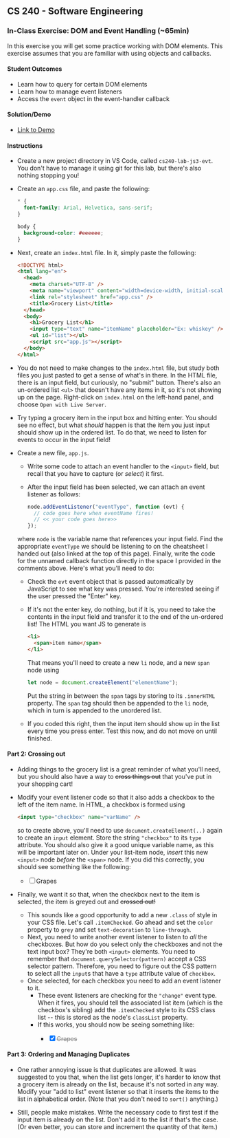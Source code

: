 ## CS 240 - Software Engineering

### In-Class Exercise: DOM and Event Handling (~65min)

In this exercise you will get some practice working with DOM elements. This exercise assumes that you are familiar with using objects and callbacks.

#### Student Outcomes

- Learn how to query for certain DOM elements
- Learn how to manage event listeners
- Access the `event` object in the event-handler callback

#### Solution/Demo

- [Link to Demo](demo/)

#### Instructions

- Create a new project directory in VS Code, called `cs240-lab-js3-evt`. You don't have to manage it using git for this lab, but there's also nothing stopping you!

- Create an `app.css` file, and paste the following:

  ```css
  * {
    font-family: Arial, Helvetica, sans-serif;
  }

  body {
    background-color: #eeeeee;
  }
  ```

- Next, create an `index.html` file. In it, simply paste the following:

  ```html
  <!DOCTYPE html>
  <html lang="en">
    <head>
      <meta charset="UTF-8" />
      <meta name="viewport" content="width=device-width, initial-scale=1.0" />
      <link rel="stylesheet" href="app.css" />
      <title>Grocery List</title>
    </head>
    <body>
      <h1>Grocery List</h1>
      <input type="text" name="itemName" placeholder="Ex: whiskey" />
      <ul id="list"></ul>
      <script src="app.js"></script>
    </body>
  </html>
  ```

- You do not need to make changes to the `index.html` file, but study both files you just pasted to get a sense of what's in there. In the HTML file, there is an input field, but curiously, no "submit" button. There's also an un-ordered list `<ul>` that doesn't have any items in it, so it's not showing up on the page. Right-click on `index.html` on the left-hand panel, and choose `Open with Live Server`.

- Try typing a grocery item in the input box and hitting enter. You should see no effect, but what _should_ happen is that the item you just input should show up in the ordered list. To do that, we need to listen for events to occur in the input field!

- Create a new file, `app.js`.

  - Write some code to attach an event handler to the `<input>` field, but recall that you have to capture (or _select_) it first.

  - After the input field has been selected, we can attach an event listener as follows:

    ```javascript
    node.addEventListener("eventType", function (evt) {
      // code goes here when eventName fires!
      // << your code goes here>>
    });
    ```

  where `node` is the variable name that references your input field. Find the appropriate `eventType` we should be listening to on the cheatsheet I handed out (also linked at the top of this page). Finally, write the code for the unnamed callback function directly in the space I provided in the comments above. Here's what you'll need to do:

  - Check the `evt` event object that is passed automatically by JavaScript to see what key was pressed. You're interested seeing if the user pressed the "Enter" key.

  - If it's not the enter key, do nothing, but if it is, you need to take the contents in the input field and transfer it to the end of the un-ordered list! The HTML you want JS to generate is

    ```html
    <li>
      <span>item name</span>
    </li>
    ```

    That means you'll need to create a new `li` node, and a new `span` node using

    ```js
    let node = document.createElement("elementName");
    ```

    Put the string in between the `span` tags by storing to its `.innerHTML` property. The `span` tag should then be appended to the `li` node, which in turn is appended to the unordered list.

  - If you coded this right, then the input item should show up in the list every time you press enter. Test this now, and do not move on until finished.

#### Part 2: Crossing out

- Adding things to the grocery list is a great reminder of what you'll need, but you should also have a way to <del>cross things out</del> that you've put in your shopping cart!

- Modify your event listener code so that it also adds a checkbox to the left of the item name. In HTML, a checkbox is formed using

  ```html
  <input type="checkbox" name="varName" />
  ```

  so to create above, you'll need to use `document.createElement(..)` again to create an `input` element. Store the string `"checkbox"` to its `type` attribute. You should also give it a good unique variable name, as this will be important later on. Under your list-item node, _insert_ this new `<input>` node _before_ the `<span>` node. If you did this correctly, you should see something like the following:
  <div>
  <ul>
    <li><input type="checkbox" name="ex"/><span>Grapes</span></li>
  </ul>
  </div>

- Finally, we want it so that, when the checkbox next to the item is selected, the item is <span style="color: 'grey';"> greyed out</span> and <span style="text-decoration: line-through">crossed out</a>!
  - This sounds like a good opportunity to add a new `.class` of style in your CSS file. Let's call `.itemChecked`. Go ahead and set the `color` property to `grey` and set `text-decoration` to `line-through`.
  - Next, you need to write another event listener to listen to _all_ the checkboxes. But how do you select only the checkboxes and not the text input box? They're both `<input>` elements. You need to remember that `document.querySelector(pattern)` accept a CSS selector pattern. Therefore, you need to figure out the CSS pattern to select all the `input`s that have a `type` attribute value of `checkbox`.
  - Once selected, for each checkbox you need to add an event listener to it.
    - These event listeners are checking for the `"change"` event type. When it fires, you should tell the associated list item (which is the checkbox's sibling) add the `.itemChecked` style to its CSS class list -- this is stored as the node's `classList` property.
    - If this works, you should now be seeing something like:
      <div>
      <ul>
        <li><input type="checkbox" checked="checked" name="ex"/><span style="text-decoration: line-through; color: gray">Grapes</span></li>
      </ul>
      </div>

#### Part 3: Ordering and Managing Duplicates

- One rather annoying issue is that duplicates are allowed. It was suggested to you that, when the list gets longer, it's harder to know that a grocery item is already on the list, because it's not sorted in any way. Modify your "add to list" event listener so that it inserts the items to the list in alphabetical order. (Note that you don't need to `sort()` anything.)

- Still, people make mistakes. Write the necessary code to first test if the input item is already on the list. Don't add it to the list if that's the case. (Or even better, you can store and increment the quantity of that item.)
